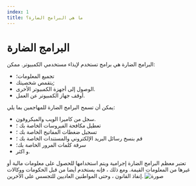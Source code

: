 ```yaml
---
index: 1
title: ما هي البرامج الضارة؟
---
```

# البرامج الضارة

البرامج الضارة هي برامج تستخدم لإيذاء مستخدمي الكمبيوتر. ممكن:

* تجميع المعلومات؛
* يتقمص شخصيتك;
* الوصول إلى أجهزة الكمبيوتر الأخرى.
* أوقف جهاز الكمبيوتر عن العمل.

يمكن أن تسمح البرامج الضارة للمهاجمين بما يلي:

* سجل من كاميرا الويب والميكروفون.
* تعطيل مكافحة الفيروسات الخاصة بك ؛
* تسجيل ضغطات المفاتيح الخاصة بك ؛
* قم بنسخ رسائل البريد الإلكتروني والمستندات الخاصة بك ؛
* سرقة كلمات المرور الخاصة بك؛
* و اكثر.

تعتبر معظم البرامج الضارة إجرامية ويتم استخدامها للحصول على معلومات مالية أو غيرها من المعلومات القيمة. ومع ذلك ، فإنه يستخدم أيضا من قبل الحكومات ووكالات إنفاذ القانون ، وحتى المواطنين العاديين للتجسس على الآخرين. 
![صورة](malware1.png)